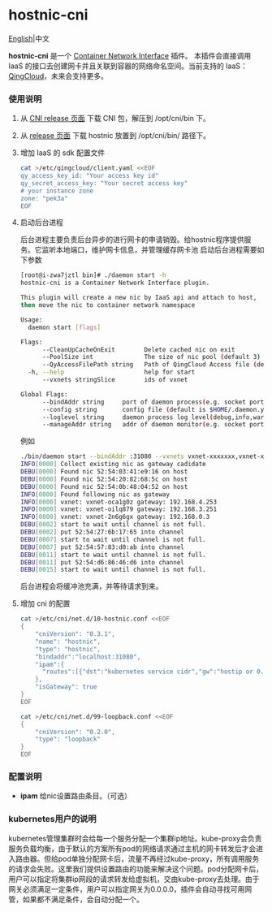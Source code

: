 # hostnic-cni

[English](README.md)|中文

**hostnic-cni** 是一个 [Container Network Interface](https://github.com/containernetworking/cni) 插件。 本插件会直接调用 IaaS 的接口去创建网卡并且关联到容器的网络命名空间。当前支持的 IaaS：[QingCloud](http://qingcloud.com)，未来会支持更多。

### 使用说明

1. 从 [CNI release 页面](https://github.com/containernetworking/cni/releases)  下载 CNI 包，解压到 /opt/cni/bin 下。
1. 从 [release 页面](https://github.com/yunify/hostnic-cni/releases) 下载 hostnic 放置到 /opt/cni/bin/ 路径下。
1. 增加 IaaS 的 sdk 配置文件

    ```bash
    cat >/etc/qingcloud/client.yaml <<EOF
    qy_access_key_id: "Your access key id"
    qy_secret_access_key: "Your secret access key"
    # your instance zone
    zone: "pek3a"
    EOF
    ```
    
1. 启动后台进程

    后台进程主要负责后台异步的进行网卡的申请销毁。给hostnic程序提供服务。它监听本地端口，维护网卡信息，并管理缓存网卡池
    启动后台进程需要如下参数

    ```bash
    [root@i-zwa7jztl bin]# ./daemon start -h
    hostnic-cni is a Container Network Interface plugin.

    This plugin will create a new nic by IaaS api and attach to host,
    then move the nic to container network namespace

    Usage:
      daemon start [flags]
    
    Flags:
          --CleanUpCacheOnExit        Delete cached nic on exit
          --PoolSize int              The size of nic pool (default 3)
          --QyAccessFilePath string   Path of QingCloud Access file (default "/etc/qingcloud/client.yaml")
      -h, --help                      help for start
          --vxnets stringSlice        ids of vxnet
    
    Global Flags:
          --bindAddr string     port of daemon process(e.g. socket port 127.0.0.1:31080 [fe80::1%lo0]:80 ) (default ":31080")
          --config string       config file (default is $HOME/.daemon.yaml)
          --loglevel string     daemon process log level(debug,info,warn,error) (default "info")
          --manageAddr string   addr of daemon monitor(e.g. socket port 127.0.0.1:31080 [fe80::1%lo0]:80 )  (default ":31081")

    ```

    例如

    ```bash
    ./bin/daemon start --bindAddr :31080 --vxnets vxnet-xxxxxxx,vxnet-xxxxxxx --PoolSize 3 --loglevel debug
    INFO[0000] Collect existing nic as gateway cadidate     
    DEBU[0000] Found nic 52:54:03:41:e9:16 on host          
    DEBU[0000] Found nic 52:54:20:82:68:5c on host          
    DEBU[0000] Found nic 52:54:0b:48:04:52 on host          
    INFO[0000] Found following nic as gateway               
    INFO[0000] vxnet: vxnet-oca1g0z gateway: 192.168.4.253  
    INFO[0000] vxnet: vxnet-oilq879 gateway: 192.168.3.251  
    INFO[0000] vxnet: vxnet-2n6g6gx gateway: 192.168.0.3    
    DEBU[0002] start to wait until channel is not full.     
    DEBU[0002] put 52:54:27:6b:17:65 into channel           
    DEBU[0007] start to wait until channel is not full.     
    DEBU[0007] put 52:54:57:83:d0:ab into channel           
    DEBU[0011] start to wait until channel is not full.     
    DEBU[0011] put 52:54:d6:86:46:d6 into channel           
    DEBU[0015] start to wait until channel is not full.   
    ```

    后台进程会将缓冲池充满，并等待请求到来。

1. 增加 cni 的配置

    ```bash
    cat >/etc/cni/net.d/10-hostnic.conf <<EOF
    {
        "cniVersion": "0.3.1",
        "name": "hostnic",
        "type": "hostnic",
        "bindaddr":"localhost:31080",
        "ipam":{
          "routes":[{"dst":"kubernetes service cidr","gw":"hostip or 0.0.0.0"}]
        },
        "isGateway": true
    }
    EOF

    cat >/etc/cni/net.d/99-loopback.conf <<EOF
    {
        "cniVersion": "0.2.0",
        "type": "loopback"
    }
    EOF
    ```



### 配置说明

* **ipam** 给nic设置路由条目。（可选）

### kubernetes用户的说明

kubernetes管理集群时会给每一个服务分配一个集群ip地址。kube-proxy会负责服务负载均衡，由于默认的方案所有pod的网络请求通过主机的网卡转发后才会进入路由器。但给pod单独分配网卡后，流量不再经过kube-proxy，所有调用服务的请求会失败。这里我们提供设置路由的功能来解决这个问题。pod分配网卡后，用户可以指定将集群ip网段的请求转发给虚拟机，交由kube-proxy去处理。由于网关必须满足一定条件，用户可以指定网关为0.0.0.0，插件会自动寻找可用网管，如果都不满足条件，会自动分配一个。
